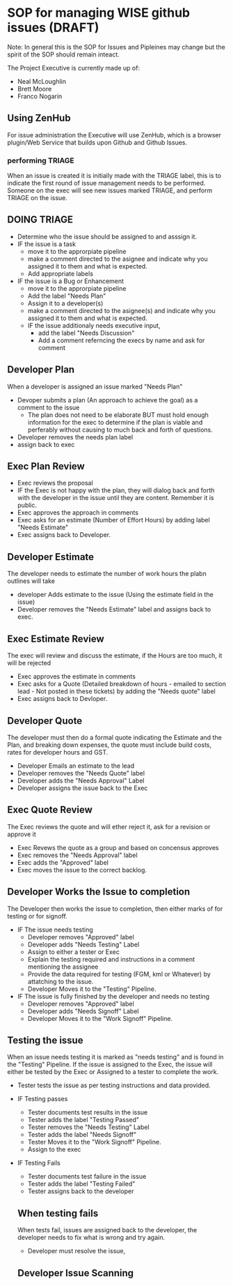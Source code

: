 # SOP for managing WISE github issues (DRAFT)

Note: In general this is the SOP for Issues and Pipleines may change but the spirit of the SOP should remain inteact.

The Project Executive is currently made up of:
- Neal McLoughlin 
- Brett Moore
- Franco Nogarin

## Using ZenHub
For issue administration the Executive will use ZenHub, which is a browser plugin/Web Service that builds upon Github and Github Issues.


### performing TRIAGE

When an issue is created it is initially made with the TRIAGE label, this is to indicate the first round of issue management needs to be performed. 
Someone on the exec will see new issues marked TRIAGE, and perform TRIAGE on the issue.

## DOING TRIAGE

- Determine who the issue should be assigned to and asssign it.
- IF the issue is a task 
  - move it to the approrpiate pipeline
  - make a comment directed to the asignee and indicate why you assigned it to them and what is expected.
  - Add appropriate labels
- IF the issue is a Bug or Enhancement
  - move it to the approrpiate pipeline
  - Add the label "Needs Plan" 
  - Assign it to a developer(s) 
  - make a comment directed to the asignee(s) and indicate why you assigned it to them and what is expected.
  - IF the issue additionaly needs executive input, 
    - add the label "Needs Discussion"
    - Add a comment referncing the execs by name and ask for comment

## Developer Plan

When a developer is assigned an issue marked "Needs Plan"

- Devoper submits a plan (An approach to achieve the goal) as a comment to the issue
  - The plan does not need to be elaborate BUT must hold enough information for the exec to determine if the plan is viable and perferably without causing to much back and forth of questions.   
- Developer removes the needs plan label 
- assign back to exec

## Exec Plan Review

- Exec reviews the proposal
- IF the Exec is not happy with the plan, they will dialog back and forth with the developer in the issue until they are content. Remember it is public.
- Exec approves the approach in comments 
- Exec asks for an estimate (Number of Effort Hours) by adding label "Needs Estimate"
- Exec assigns back to Developer.

## Developer Estimate
The developer needs to estimate the number of work hours the plabn outlines will take
- developer Adds estimate to the issue (Using the estimate field in the issue)
- Developer removes the "Needs Estimate" label and assigns back to exec.

## Exec Estimate Review
The exec will review and discuss the estimate, if the Hours are too much, it will be rejected
- Exec approves the estimate in comments
- Exec asks for a Quote (Detailed breakdown of hours - emailed to section lead - Not posted in these tickets) by adding the "Needs quote" label
- Exec assigns back to Devloper.

## Developer Quote
The developer must then do a formal quote indicating the Estimate and the Plan, and breaking down expenses, the quote must include build costs, rates for developer hours and GST.
- Developer Emails an estimate to the lead
- Developer removes the "Needs Quote" label 
- Developer adds the "Needs Approval" Label 
- Developer assigns the issue back to the Exec

## Exec Quote Review
The Exec reviews the quote and will ether reject it, ask for a revision or approve it
- Exec Revews the quote as a group and based on concensus approves
- Exec removes the "Needs Approval" label
- Exec adds the "Approved" label
- Exec moves the issue to the correct backlog.

## Developer Works the Issue to completion
The Developer then works the issue to completion, then either marks of for testing or for signoff.
- IF The issue needs testing
  - Developer removes "Approved" label
  - Developer adds "Needs Testing" Label
  - Assign to either a tester or Exec 
  - Explain the testing required and instructions in a comment mentioning the assignee
  - Provide the data required for testing (FGM, kml or Whatever) by attatching to the issue.
  - Developer Moves it to the "Testing" Pipeline.
- IF The issue is fully finished by the developer and needs no testing
  - Developer removes "Approved" label
  - Developer adds "Needs Signoff" Label
  - Developer Moves it to the "Work Signoff" Pipeline.


 ## Testing the issue
 When an issue needs testing it is marked as "needs testing" and is found in the "Testing" Pipeline.
 If the issue is assigned to the Exec, the issue will either be tested by the Exec or Assigned to a tester to complete the work.

- Tester tests the issue as per testing instructions and data provided. 
- IF Testing passes
  - Tester documents test results in the issue 
  - Tester adds the label "Testing Passed"
  - Tester removes the "Needs Testing" Label
  - Tester adds the label "Needs Signoff"
  - Tester Moves it to the "Work Signoff" Pipeline.
  - Assign to the exec
- IF Testing Fails
  - Tester documents test failure in the issue 
  - Tester adds the label "Testing Failed"
  - Tester assigns back to the developer


  ## When testing fails
  When tests fail, issues are assigned back to the developer, the developer needs to fix what is wrong and try again.
  - Developer must resolve the issue, 
  
  
  ## Developer Issue Scanning



 
